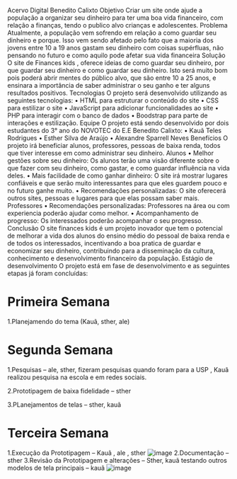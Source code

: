 Acervo Digital Benedito Calixto
Objetivo
Criar um site onde ajude a população a organizar seu dinheiro para ter uma boa vida financeiro, com relação a finanças, tendo o publico alvo crianças e adolescentes.
Problema
Atualmente, a população vem sofrendo em relação a como guardar seu dinheiro e porque. Isso vem sendo afetado pelo fato que a maioria dos jovens entre 10 a 19 anos gastam seu dinheiro com coisas supérfluas, não pensando no futuro e como aquilo pode afetar sua vida financeira 
Solução
O site de Finances kids , oferece ideias de como guardar seu dinheiro, por que guardar seu dinheiro e como guardar seu dinheiro. Isto será muito bom pois poderá abrir mentes do público alvo, que são entre 10 a 25 anos, e ensinara a importância de saber administrar o seu ganho e ter alguns resultados positivos. 
Tecnologias
O projeto será desenvolvido utilizando as seguintes tecnologias:
•	HTML para estruturar o conteúdo do site
•	CSS para estilizar o site
•	JavaScript para adicionar funcionalidades ao site
•	PHP para interagir com o banco de dados
•	Boodstrap para parte de interações e estilização.
Equipe
O projeto está sendo desenvolvido por dois estudantes do 3° ano do NOVOTEC do E.E Benedito Calixto:
•	Kauã Teles Rodrigues
•	Esther Silva de Araújo 
•	Alexandre Sparrell Neves
Benefícios
O projeto irá beneficiar alunos, professores, pessoas de baixa renda, todos que tiver interesse em como administrar seu dinheiro.
Alunos
•	Melhor gestões sobre seu dinheiro: Os alunos terão uma visão diferente sobre o que fazer com seu dinheiro, como gastar, e como guardar influência na vida deles.
•	Mais facilidade de como ganhar dinheiro: O site irá mostrar lugares confiáveis e que serão muito interessantes para que eles guardem pouco e no futuro ganhe muito.
•	Recomendações personalizadas: O site oferecerá outros sites, pessoas e lugares para que elas possam saber mais.
Professores
•	Recomendações personalizadas: Professores na área ou com experiencia poderão ajudar como melhor. 
•	Acompanhamento de progresso: Os interessados poderão acompanhar o seu progresso.
Conclusão
O site finances kids é um projeto inovador que tem o potencial de melhorar a vida dos alunos do ensino médio do pessoal de baixa renda e de todos os interessados, incentivando a boa pratica de guardar e economizar seu dinheiro, contribuindo para a disseminação da cultura, conhecimento e desenvolvimento financeiro da população.
Estágio de desenvolvimento
O projeto está em fase de desenvolvimento e as seguintes etapas já foram concluídas:
# Primeira Semana

  1.Planejamendo do tema (Kauã, sther, ale)

# Segunda Semana

  1.Pesquisas – ale, sther, fizeram pesquisas quando foram para a USP , Kauã realizou pesquisa na escola e em redes sociais. 
  
  2.Prototipagem de baixa fidelidade – sther

  3.PLanejamentos de telas – sther, kauã

# Terceira Semana
1.Execução da Prototipagem – Kauã , ale , sther 
![image](https://github.com/KauaTR/TCC/assets/136452270/b998ee29-b06a-4d76-9d1c-e965712d1faa)
2.Documentação – sther 
3.Revisão da Prototipagem e alterações –  Sther, kauã 
testando outros modelos de tela principais  – kauã
![image](https://github.com/KauaTR/TCC/assets/136452270/91cb80de-8824-4983-af9f-6f2d9a173f66)
